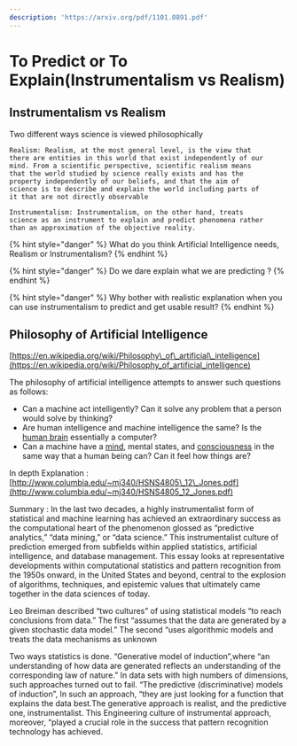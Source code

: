 ```yaml
---
description: 'https://arxiv.org/pdf/1101.0891.pdf'
---
```


# To Predict or To Explain\(Instrumentalism vs Realism\)

## Instrumentalism vs Realism

Two different ways science is viewed philosophically

```
Realism: Realism, at the most general level, is the view that 
there are entities in this world that exist independently of our
mind. From a scientific perspective, scientific realism means 
that the world studied by science really exists and has the 
property independently of our beliefs, and that the aim of 
science is to describe and explain the world including parts of 
it that are not directly observable

```

```
Instrumentalism: Instrumentalism, on the other hand, treats
science as an instrument to explain and predict phenomena rather
than an approximation of the objective reality.
```

{% hint style="danger" %}
What do you think Artificial Intelligence needs, Realism or Instrumentalism?
{% endhint %}

{% hint style="danger" %}
Do we dare explain what we are predicting ?
{% endhint %}

{% hint style="danger" %}
Why bother with realistic explanation when you can use instrumentalism  to predict and get usable result? 
{% endhint %}

## Philosophy of Artificial Intelligence

[https://en.wikipedia.org/wiki/Philosophy\_of\_artificial\_intelligence](https://en.wikipedia.org/wiki/Philosophy_of_artificial_intelligence)

The philosophy of artificial intelligence attempts to answer such questions as follows:

* Can a machine act intelligently? Can it solve any problem that a person would solve by thinking?
* Are human intelligence and machine intelligence the same? Is the [human brain](https://en.wikipedia.org/wiki/Human_brain) essentially a computer?
* Can a machine have a [mind](https://en.wikipedia.org/wiki/Philosophy_of_mind), mental states, and [consciousness](https://en.wikipedia.org/wiki/Consciousness) in the same way that a human being can? Can it feel how things are?

In depth Explanation : [http://www.columbia.edu/~mj340/HSNS4805\_12\_Jones.pdf](http://www.columbia.edu/~mj340/HSNS4805_12_Jones.pdf)

Summary : In the last two decades, a highly instrumentalist form of statistical and machine learning has achieved an extraordinary success as the computational heart of the phenomenon glossed as “predictive analytics,” “data mining,” or “data science.” This instrumentalist culture of prediction emerged from subfields within applied statistics, artificial intelligence, and database management. This essay looks at representative developments within computational statistics and pattern recognition from the 1950s onward, in the United States and beyond, central to the explosion of algorithms, techniques, and epistemic values that ultimately came together in the data sciences of today. 

Leo Breiman described “two cultures” of using statistical models “to reach conclusions from data.” The first “assumes that the data are generated by a given stochastic data model.” The second “uses algorithmic models and treats the data mechanisms as unknown

Two ways statistics is done. “Generative model of induction”,where “an understanding of how data are generated reflects an understanding of the corresponding law of nature.” In data sets with high numbers of dimensions, such approaches turned out to fail. “The predictive \(discriminative\) models of induction”, In such an approach, “they are just looking for a function that explains the data best.The generative approach is realist, and the predictive one, instrumentalist. This Engineering culture of instrumental approach, moreover, “played a crucial role in the success that pattern recognition technology has achieved.

